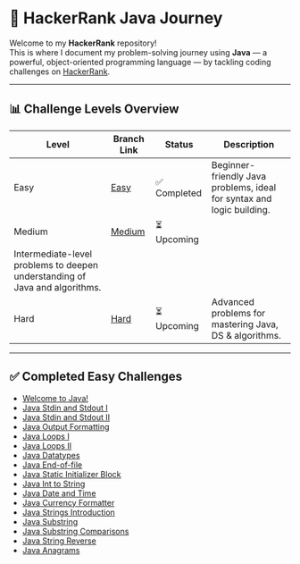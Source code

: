 # 🚀 HackerRank Java Journey

Welcome to my **HackerRank** repository!  
This is where I document my problem-solving journey using **Java** — a powerful, object-oriented programming language — by tackling coding challenges on [HackerRank](https://www.hackerrank.com/).

---

## 📊 Challenge Levels Overview

| Level   | Branch Link                                                                 | Status        | Description                                                                 |
|---------|------------------------------------------------------------------------------|----------------|-----------------------------------------------------------------------------|
| Easy    | [Easy](https://github.com/Sandhiya-1718/HackerRank/tree/easy)     | ✅ Completed   | Beginner-friendly Java problems, ideal for syntax and logic building.      |
| Medium  | [Medium](https://github.com/Sandhiya-1718/HackerRank/tree/medium) | ⏳ Upcoming  
| Intermediate-level problems to deepen understanding of Java and algorithms.|
| Hard    | [Hard](https://github.com/Sandhiya-1718/HackerRank/tree/hard)     | ⏳ Upcoming    | Advanced problems for mastering Java, DS & algorithms.                     |

---

## ✅ Completed Easy Challenges

- [Welcome to Java!](https://github.com/Sandhiya-1718/HackerRank/tree/easy/WelcomeToJava.java)
- [Java Stdin and Stdout I](https://github.com/Sandhiya-1718/HackerRank/tree/easy/JavaStdinAndStdoutI.java)
- [Java Stdin and Stdout II](https://github.com/Sandhiya-1718/HackerRank/tree/easy/JavaStdinAndStdoutII.java)
- [Java Output Formatting](https://github.com/Sandhiya-1718/HackerRank/tree/easy/JavaOutputFormatting.java)
- [Java Loops I](https://github.com/Sandhiya-1718/HackerRank/tree/easy/JavaLoopsI.java)
- [Java Loops II](https://github.com/Sandhiya-1718/HackerRank/tree/easy/JavaLoopsII.java)
- [Java Datatypes](https://github.com/Sandhiya-1718/HackerRank/tree/easy/JavaDatatypes.java)
- [Java End-of-file](https://github.com/Sandhiya-1718/HackerRank/tree/easy/JavaEndOfFile.java)
- [Java Static Initializer Block](https://github.com/Sandhiya-1718/HackerRank/tree/easy/JavaStaticInitializerBlock.java)
- [Java Int to String](https://github.com/Sandhiya-1718/HackerRank/tree/easy/JavaIntToString.java)
- [Java Date and Time](https://github.com/Sandhiya-1718/HackerRank/tree/easy/JavaDateAndTime.java)
- [Java Currency Formatter](https://github.com/Sandhiya-1718/HackerRank/tree/easy/JavaCurrencyFormatter.java)
- [Java Strings Introduction](https://github.com/Sandhiya-1718/HackerRank/tree/easy/JavaStringsIntroduction.java)
- [Java Substring](https://github.com/Sandhiya-1718/HackerRank/tree/easy/JavaSubstring.java)
- [Java Substring Comparisons](https://github.com/Sandhiya-1718/HackerRank/tree/easy/JavaSubstringComparisons.java)
- [Java String Reverse](https://github.com/Sandhiya-1718/HackerRank/tree/easy/JavaStringReverse.java)
- [Java Anagrams](https://github.com/Sandhiya-1718/HackerRank/tree/easy/JavaAnagrams.java)
